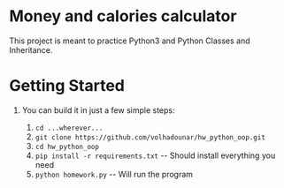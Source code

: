 Money and calories calculator
=================================

This project is meant to practice Python3 and Python Classes and Inheritance.

Getting Started
===============

1.  You can build it in just a few simple steps:

    1.  ``cd ...wherever...``
    2.  ``git clone https://github.com/volhadounar/hw_python_oop.git``
    3.  ``cd hw_python_oop``
    4.  ``pip install -r requirements.txt``  -- Should install everything you need
    5.  ``python homework.py`` -- Will run the program
